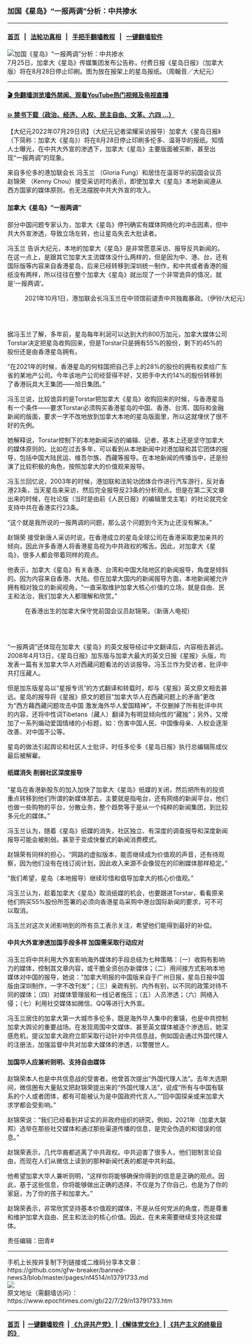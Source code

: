 ### 加国《星岛》“一报两调”分析：中共掺水
------------------------

#### [首页](https://github.com/gfw-breaker/banned-news3/blob/master/README.md) &nbsp;&nbsp;|&nbsp;&nbsp; [法轮功真相](https://github.com/begood0513/basic/blob/master/README.md)  &nbsp;&nbsp;|&nbsp;&nbsp; [手把手翻墙教程](https://github.com/gfw-breaker/guides/wiki)  &nbsp;&nbsp;|&nbsp;&nbsp; [一键翻墙软件](https://github.com/gfw-breaker/nogfw/blob/master/README.md)  



<div><img alt="加国《星岛》“一报两调”分析：中共掺水" class="attachment-djy_600_400 size-djy_600_400 wp-post-image" src="https://i.epochtimes.com/assets/uploads/2021/08/id13191233-ttl7day9ps_34bb1447f6ef096c-600x400.jpg"/>
<div class="caption">
 7月25日，加拿大《星岛》传媒集团发布公告称，付费日报《星岛日报》（加拿大版）将在8月28日停止印刷。图为放在报架上的星岛报纸。（周翰音／大纪元）
</div></div><hr/>

#### [ 🎬  免翻墙浏览墙外禁闻、观看YouTube热门视频及电视直播](https://github.com/gfw-breaker/HelloWorld)

#### [ 💥  禁书下载（政治、经济、人权、民主自由、文革、六四 ...）](https://github.com/gfw-breaker/books/blob/master/README.md)

<div><p>
 【大纪元2022年07月29日讯】（大纪元记者梁耀采访报导）加拿大《星岛日报》（下简称：加拿大《星岛》）将在8月28日停止印刷多伦多、温哥华的报纸。知情人士曝光，在中共大外宣的渗透下，加拿大《星岛》主要版面被买断，甚至出现“一报两调”的现象。
</p>
<p>
 来自多伦多的港加联会长
 <ok href="https://www.epochtimes.com/gb/tag/%E5%86%AF%E7%8E%89%E5%85%B0.html">
  冯玉兰
 </ok>
 （Gloria Fung）和居住在温哥华的前国会议员
 <ok href="https://www.epochtimes.com/gb/tag/%E8%B5%B5%E9%94%A6%E8%8D%A3.html">
  赵锦荣
 </ok>
 （Kenny Chou）接受采访时均表示，即使加拿大《星岛》本地新闻遵从西方国家的媒体原则，也无法摆脱中共大外宣的攻入。
</p>
<h4 dir="ltr">
 加拿大《星岛》“一报两调”
</h4>
<p dir="ltr">
 部分中国问题专家认为，加拿大《星岛》停刊确实有媒体网络化的冲击因素，但中共大外宣渗透，导致立场左转，也让星岛失去大批读者。
</p>
<p>
 <ok href="https://www.epochtimes.com/gb/tag/%E5%86%AF%E7%8E%89%E5%85%B0.html">
  冯玉兰
 </ok>
 告诉大纪元，本地的加拿大《星岛》是非常愿意采访、报导反共新闻的。在这一点上，是跟其它加拿大主流媒体没什么两样的，但是因为中、港、台，还有国际版等内容来自香港星岛，后来已经转移到深圳统一制作，和中共或者香港的报纸没有两样，所以往往在整个加拿大《星岛》就出现了一个非常诡异的情况，就是‘一报两调’。
</p>
<figure aria-describedby="caption-attachment-13277073" class="wp-caption aligncenter" id="attachment_13277073" style="width: 600px">
 <ok href="https://i.epochtimes.com/assets/uploads/2021/10/id13277073-DSC_0018.jpg" target="_blank">
  <img alt="" class="size-large wp-image-13277073" src="https://i.epochtimes.com/assets/uploads/2021/10/id13277073-DSC_0018-600x402.jpg"/>
 </ok>
 <br/><figcaption class="wp-caption-text" id="caption-attachment-13277073">
  2021年10月1日，港加联会长冯玉兰在中领馆前谴责中共独裁暴政。（伊铃/大纪元）
 </figcaption><br/>
</figure><br/>
<p>
 据冯玉兰了解，多年前，星岛每年利润可以达到大约800万加元，加拿大媒体公司Torstar决定把星岛收购回来，但是Torstar只是拥有55%的股份，剩下的45%的股份还是由香港星岛拥有。
</p>
<p>
 “在2021年的时候，香港星岛的何柱国把自己手上的28%的股份的拥有权卖给广东省的某地产公司。今年该地产公司经营得不好，又把手中大约14%的股份转移到了香港玩具大王集团——旭日集团。”
</p>
<p>
 冯玉兰说，比较诡异的是Torstar把加拿大《星岛》收购回来的时候，与香港星岛有一个条件——要求Torstar必须购买香港星岛的中国、香港、台湾、国际和金融新闻的版面，要求一字不改地放到加拿大本地的星岛版面里，所以这就埋伏了很不好的先例。
</p>
<p>
 她解释说，Torstar控制下的本地新闻采访的编辑、记者，基本上还是坚守加拿大的媒体原则的。比如在过去多年，可以看到从本地新闻中对港加联和其它团体的报导，包括中国大陆民运、维吾尔族、西藏等报导。在本地新闻的传播当中，还是扮演了比较积极的角色，按照加拿大的价值观来报导。
</p>
<p>
 冯玉兰回忆说，2003年的时候，港加联和法轮功团体合作进行汽车游行，反对香港23条，当天星岛来采访，然后完全报导反23条的分析观点。但是在第二天文章出来的时候，在社论版（当时是由前《人民日报》的编辑里戈主笔）的社论就完全支持中共在香港实行23条。
</p>
<p>
 “这个就是我所说的一报两调的问题，那么这个问题到今天为止还没有解决。”
</p>
<p>
 <ok href="https://www.epochtimes.com/gb/tag/%E8%B5%B5%E9%94%A6%E8%8D%A3.html">
  赵锦荣
 </ok>
 接受新唐人采访时说，在香港成立的星岛全球公司在香港采取更加亲共的倾向，因此许多香港人将香港星岛视为中共政权的喉舌。因此，对加拿大《星岛》，很多人都会带着同样的观点。
</p>
<p>
 他表示，加拿大《星岛》有关香港、台湾和中国大陆地区的新闻报导，角度是倾斜的。因为内容来自香港、大陆。但在加拿大国内的新闻报导方面，本地新闻被允许拥有相对独立的新闻视角，“一直采取维护加拿大核心价值的立场，就是自由、民主和法治，我们加拿大人都理解和欣赏。”
</p>
<figure aria-describedby="caption-attachment-13774198" class="wp-caption aligncenter" id="attachment_13774198" style="width: 600px">
 <ok href="https://i.epochtimes.com/assets/uploads/2022/07/id13774198-06fb932b51f34cd93375a29b5aa8c4ca.jpg" target="_blank">
  <img alt="" class="size-large wp-image-13774198" src="https://i.epochtimes.com/assets/uploads/2022/07/id13774198-06fb932b51f34cd93375a29b5aa8c4ca-600x400.jpg"/>
 </ok>
 <br/><figcaption class="wp-caption-text" id="caption-attachment-13774198">
  在香港出生的加拿大保守党前国会议员赵锦荣。（新唐人电视）
 </figcaption><br/>
</figure><br/>
<p>
 “一报两调”还体现在加拿大《星岛》的英文报导经过中文翻译后，内容相去甚远。2008年4月13日，《星岛日报》加东版与加拿大最大的英文日报《星报》头版，均发表一篇有关加拿大华人对西藏问题看法的访谈报导。冯玉兰作为受访者，批评中共打压藏人。
</p>
<p>
 但是加东版星岛以“星报专讯”的方式翻译和转载时，却与《星报》英文原文相去甚远。星岛的报导将《星报》原文的题目“加拿大华人在西藏问题上的矛盾”更改为“西方藉西藏问题攻击中国 激发海外华人爱国精神”。不仅删掉了所有批评中共的内容，还将中性词Tibetans（藏人）翻译为有明显倾向性的“藏独”；另外，又增加了一系列煽动爱国情绪的小标题，如：伤害中国人民、中国像母亲、人权会逐渐改善、对中国不公等。
</p>
<p dir="ltr">
 星岛的做法引起舆论和社区人士批评，时任多伦多《星岛日报》执行总编辑陈成仪最后被解雇。
</p>
<h4 dir="ltr">
 纸媒消失 削弱社区深度报导
</h4>
<p>
 “星岛在香港新股东的加入加快了加拿大《星岛》纸媒的关闭，然后把所有的投资重点转移到他们所谓的新媒体那去，主要就是指电台，还有网络的新闻平台，他们也做一些购物的平台，分散业务，整个趋势等于是从一个纯粹的新闻集团，到比较多元化的媒体。”
</p>
<p>
 冯玉兰认为，随着《星岛》纸媒的消失，社区独立、有深度的调查报导和深度新闻报导可能会被削弱。甚至于变成快餐式的新闻消费模式。
</p>
<p>
 赵锦荣有同样的担心，“网路的虚拟版本，能否继续成为价值观的声音，还有待观察，因为他们没有在线订阅计划，因此收入来源不会像现在的印刷媒体那样稳定。”
</p>
<p>
 “我们希望，星岛（本地报导）继续珍惜和倡导加拿大的核心价值观。”
</p>
<p>
 冯玉兰认为，趁着加拿大《星岛》取消纸媒的机会，也要跟进Torstar，看看原来他们购买55%股份所签署的必须向香港星岛采购中港台国际新闻的要求，可不可以取消。
</p>
<p>
 冯玉兰对这次关闭影响到的所有员工表示关注，希望他们能得到最好的补偿。
</p>
<h4 dir="ltr">
 中共大外宣渗透加国手段多样 加国需采取行动应对
</h4>
<p>
 冯玉兰将中共利用大外宣影响海外媒体的手段总结为七种策略：（一）收购有影响力的媒体，控制其文章内容，或干脆全资创办新媒体；（二）用间接方式影响本地媒体对中国的报导，她说：“加拿大明报的中国版来自于广州日报，星岛日报中国版由深圳制作，一字不改刊发”；（三）亲疏有别、内外有别，以不同的政策对待不同的媒体；（四）对媒体管理层和一线记者施压；（五）人员渗透；（六）网络入侵；（七）利用社交媒体如微信、QQ等进行大外宣。
</p>
<p>
 冯玉兰居住的加拿大第一大城市多伦多，既是海外华人集中的重镇，也是中共控制加拿大舆论的重要战场。在发现周围中文媒体、甚至英文媒体被逐个渗透后，她深感危机，提议加拿大政府立即采取行动针对中共信息战，例如国会通过外国代理人的注册法，加强监督中共对加拿大媒体的渗透，以警醒世人。
</p>
<h4 dir="ltr">
 加国华人应兼听则明、支持自由媒体
</h4>
<p>
 赵锦荣本人也是中共信息战的受害者。他曾首次提出“外国代理人法”。去年大选期间，微信圈有大量贴文把赵锦荣提出来的“外国代理人法”，说成“所有与中国有联系的个人或者团体，都有可能被认为是中国政府代言人。”“回中国探亲或来加拿大求学都会受影响。”
</p>
<p>
 赵锦荣说：“我们已经看到并证实的非政府组织的研究，例如，2021年（加拿大联邦）选举在那些社交媒体和通过那些渠道传播的信息，是完全伪造的和错误的信息。”
</p>
<p>
 赵锦荣表示，几代华裔都逃离了中共政权。中共迫害了很多人，他们钳制言论自由，而现在人们从微信上读到的那种新闻代表的都是中共利益。
</p>
<p>
 他希望加拿大华人兼听则明，“这样你将能够确保你得到的信息是正确的观点。因此，基于这些信息，你将能够做出正确的选择，不仅是为了你自己，也是为了你的家庭，为了你的孩子和加拿大。”
</p>
<p>
 赵锦荣表示，非常欣赏坚持基本价值观的媒体，不是从任何党派的角度，而是尊重和维护加拿大自由、民主和法治的核心价值。因此，在未来需要继续支持这些媒体。
</p>
<p>
 责任编辑：田青#
</p>
<p>
</p>
</div>
<hr/>
手机上长按并复制下列链接或二维码分享本文章：<br/>
https://github.com/gfw-breaker/banned-news3/blob/master/pages/nf4514/n13791733.md <br/>
<a href='https://github.com/gfw-breaker/banned-news3/blob/master/pages/nf4514/n13791733.md'><img src='https://github.com/gfw-breaker/banned-news3/blob/master/pages/nf4514/n13791733.md.png'/></a> <br/>
原文地址（需翻墙访问）：https://www.epochtimes.com/gb/22/7/29/n13791733.htm


------------------------
#### [首页](https://github.com/gfw-breaker/banned-news3/blob/master/README.md) &nbsp;|&nbsp; [一键翻墙软件](https://github.com/gfw-breaker/nogfw/blob/master/README.md) &nbsp;| [《九评共产党》](https://github.com/gfw-breaker/9ping.md/blob/master/README.md#九评之一评共产党是什么) | [《解体党文化》](https://github.com/gfw-breaker/jtdwh.md/blob/master/README.md) | [《共产主义的终极目的》](https://github.com/gfw-breaker/gczydzjmd.md/blob/master/README.md)


<img src='http://gfw-breaker.win/banned-news3/pages/nf4514/n13791733.md' width='0px' height='0px'/>